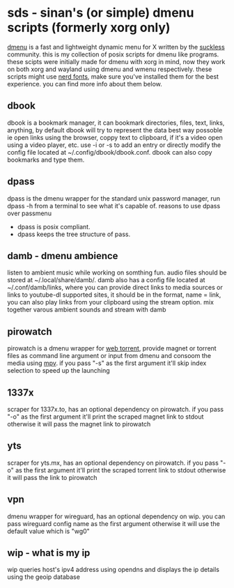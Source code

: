 # sds - sinan's (or simple) dmenu scripts (formerly xorg only)
[dmenu](https://tools.suckless.org/dmenu/) is a fast and lightweight dynamic menu for X written by the
[suckless](https://suckless.org/) community. this is my collection of posix scripts for dmenu like
programs. these scipts were initially made for dmenu with xorg in mind, now
they work on both xorg and wayland using dmenu and wmenu respectively. these
scripts might use [nerd fonts](https://www.nerdfonts.com/), make sure you've installed them for the best
experience. you can find more info about them below.

## dbook
dbook is a bookmark manager, it can bookmark directories, files, text, links,
anything, by default dbook will try to represent the data best way possoble
ie open links using the browser, coppy text to clipboard, if it's a video
open using a video player, etc. use -i or -s to add an entry or directly
modify the config file located at ~/.config/dbook/dbook.conf. dbook can
also copy bookmarks and type them.

## dpass
dpass is the dmenu wrapper for the standard unix password manager,
run dpass -h from a terminal to see what it's capable of.
reasons to use dpass over passmenu
* dpass is posix compliant.
* dpass keeps the tree structure of pass.

## damb - dmenu ambience
listen to ambient music while working on somthing fun. audio files should be
stored at ~/.local/share/damb/. damb also has a config file located
at ~/.conf/damb/links, where you can provide direct links to media sources or
links to youtube-dl supported sites, it should be in the
format, name = link, you can also play links from your clipboard using
the stream option. mix together varous ambient sounds and stream with damb

## pirowatch
pirowatch is a dmenu wrapper for [web torrent](https://webtorrent.io/), provide magnet or torrent files
as command line argument or input from dmenu and consoom the media using [mpv](https://mpv.io/).
if you pass "-s" as the first argument it'll skip index selection to speed up
the launching

## 1337x
scraper for 1337x.to, has an optional dependency on pirowatch. if you pass "-o"
as the first argument it'll print the scraped magnet link to stdout otherwise
it will pass the magnet link to pirowatch

## yts
scraper for yts.mx, has an optional dependency on pirowatch. if you pass "-o"
as the first argument it'll print the scraped torrent link to stdout otherwise
it will pass the link to pirowatch

## vpn
dmenu wrapper for wireguard, has an optional dependency on wip. you can pass
wireguard config name as the first argument otherwise it will use the default
value which is "wg0"

## wip - what is my ip
wip queries host's ipv4 address using opendns and displays the ip details using
the geoip database
